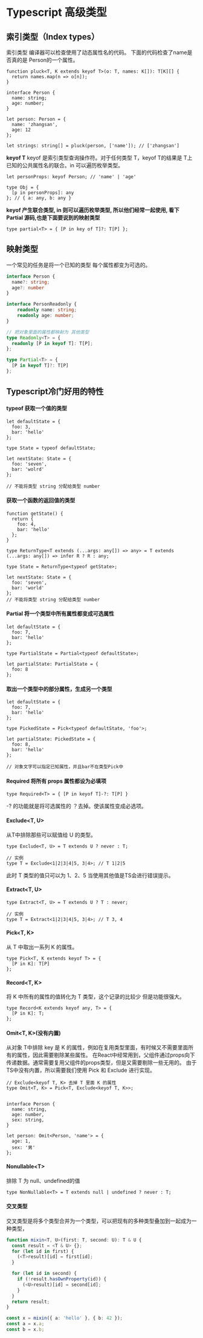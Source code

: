 # Typescript 高级类型


## 索引类型（Index types）

索引类型 编译器可以检查使用了动态属性名的代码。 下面的代码检查了name是否真的是 Person的一个属性。
```tsx
function pluck<T, K extends keyof T>(o: T, names: K[]): T[K][] {
  return names.map(n => o[n]);
}

interface Person {
  name: string;
  age: number;
}

let person: Person = {
  name: 'zhangsan',
  age: 12
};

let strings: string[] = pluck(person, ['name']); // ['zhangsan']
```

**keyof T** keyof 是索引类型查询操作符。对于任何类型 T，keyof T的结果是 T上已知的公共属性名的联合。in 可以遍历枚举类型。


```tsx
let personProps: keyof Person; // 'name' | 'age'

type Obj = {
  [p in personProps]: any
}; // { a: any, b: any }
```

**keyof 产生联合类型, in 则可以遍历枚举类型, 所以他们经常一起使用, 看下 Partial 源码,也是下面要说到的映射类型**

```tsx
type partial<T> = { [P in key of T]?: T[P] };
```

## 映射类型

一个常见的任务是将一个已知的类型 每个属性都变为可选的。
```typescript
interface Person {
  name?: string;
  age?: number
}

interface PersonReadonly {
    readonly name: string;
    readonly age: number;
}

// 把对象里面的属性都映射为 其他类型
type Readonly<T> = {
  readonly [P in keyof T]: T[P];
};

type Partial<T> = {
  [P in keyof T]?: T[P]
};

```

## Typescript冷门好用的特性

#### typeof 获取一个值的类型

```tsx
let defaultState = {
  foo: 3,
  bar: 'hello'
};

type State = typeof defaultState;

let nextState: State = {
  foo: 'seven',
  bar: 'wolrd'
};

// 不能将类型 string 分配给类型 number
```

#### 获取一个函数的返回值的类型

```tsx
function getState() {
  return {
    foo: 4,
    bar: 'hello'
  };
}

type ReturnType<T extends (...args: any[]) => any> = T extends (...args: any[]) => infer R ? R : any;

type State = ReturnType<typeof getState>;

let nextState: State = {
  foo: 'seven',
  bar: 'world'
};
// 不能将类型 string 分配给类型 number
```

#### Partial 将一个类型中所有属性都变成可选属性

```tsx
let defaultState = {
  foo: 7,
  bar: 'hello'
};

type PartialState = Partial<typeof defaultState>;

let partialState: PartialState = {
  foo: 8
};
```

#### 取出一个类型中的部分属性，生成另一个类型

```tsx
let defaultState = {
  foo: 7,
  bar: 'hello'
};

type PickedState = Pick<typeof defaultState, 'foo'>;

let partialState: PickedState = {
  foo: 8,
  bar: 'hello'
};

// 对象文字可以指定已知属性，并且bar不在类型Pick中
```

#### Required 将所有 props 属性都设为必填项

```tsx
type Required<T> = { [P in keyof T]-?: T[P] }
```

-? 的功能就是将可选属性的 ？去掉。使该属性变成必选项。


#### Exclude<T, U>

从T中排除那些可以赋值给 U 的类型。

```tsx
type Exclude<T, U> = T extends U ? never : T;

// 实例
type T = Exclude<1|2|3|4|5, 3|4>; // T 1|2|5
```

此时 T 类型的值只可以为 1、2、5 当使用其他值是TS会进行错误提示。

#### Extract<T, U>

```tsx
type Extract<T, U> = T extends U ? T : never;

// 实例
type T = Extract<1|2|3|4|5, 3|4>; // T 3, 4
```

#### Pick\<T, K>

从 T 中取出一系列 K 的属性。

```tsx
type Pick<T, K extends keyof T> = {
  [P in K]: T[P]
};
```

#### Record<T, K>
将 K 中所有的属性的值转化为 T 类型，这个记录的比较少 但是功能很强大。

```tsx
type Record<K extends keyof any, T> = {
  [P in K]: T;
};
```


#### Omit<T, K>(没有内置)

从对象 T中排除 key 是 K 的属性，例如在复用类型里面，有时候又不需要里面所有的属性，因此需要剔除某些属性。
在React中经常用到，父组件通过props向下传递数据。通常需要复用父组件的props类型，但是又需要剔除一些无用的。
由于TS中没有内置，所以需要我们使用 Pick 和 Exclude 进行实现。

```tsx
// Exclude<keyof T, K> 去掉 T 里面 K 的属性
type Omit<T, K> = Pick<T, Exclude<keyof T, K>>;


interface Person {
  name: string,
  age: number,
  sex: string,
}

let person: Omit<Person, 'name'> = {
  age: 1,
  sex: '男'
};
```

#### Nonullable\<T>

排除 T 为 null、undefined的值

```tsx
type NonNullable<T> = T extends null | undefined ? never : T;
```

#### 交叉类型

交叉类型是将多个类型合并为一个类型，可以把现有的多种类型叠加到一起成为一种类型，

```typescript
function mixin<T, U>(first: T, second: U): T & U {
  const result = <T & U> {};
  for (let id in first) {
    (<T>result)[id] = first[id];
  }

  for (let id in second) {
    if (!result.hasOwnProperty(id)) {
      (<U>result)[id] = second[id];
    }
  }
  return result;
}

const x = mixin({ a: 'hello' }, { b: 42 });
const a = x.a;
const b = x.b;
```